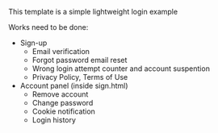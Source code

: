 This template is a simple lightweight login example

Works need to be done:
* Sign-up 
  * Email verification
  * Forgot password email reset
  * Wrong login attempt counter and account suspention
  * Privacy Policy, Terms of Use
* Account panel (inside sign.html)
  * Remove account
  * Change password
  * Cookie notification
  * Login history

